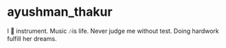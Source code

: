 # ayushman_thakur
I 💟 instrument. Music 🎶is life. Never judge me without test. Doing hardwork fulfill her dreams. 
